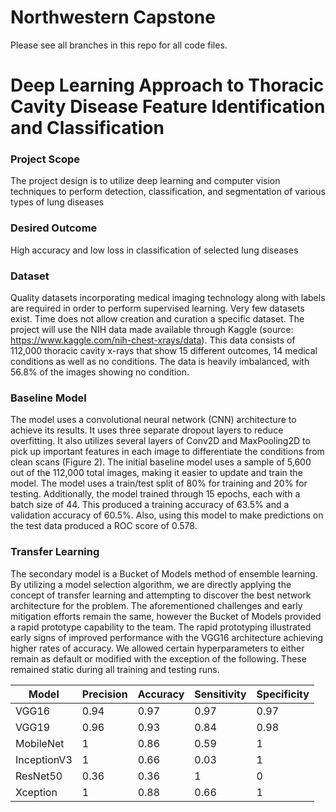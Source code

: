 # Northwestern Capstone

Please see all branches in this repo for all code files.

# Deep Learning Approach to Thoracic Cavity Disease Feature Identification and Classification

### Project Scope

The project design is to utilize deep learning and computer vision techniques to perform detection, classification, and segmentation of various types of lung diseases  

### Desired Outcome

High accuracy and low loss in classification of selected lung diseases

### Dataset

Quality datasets incorporating medical imaging technology along with labels are required in order to perform supervised learning. Very few datasets exist. Time does not allow creation and curation a specific dataset. The project will use the NIH data made available through Kaggle (source: https://www.kaggle.com/nih-chest-xrays/data).  This data consists of 112,000 thoracic cavity x-rays that show 15 different outcomes, 14 medical conditions as well as no conditions.  The data is heavily imbalanced, with 56.8% of the images showing no condition.  

### Baseline Model

The model uses a convolutional neural network (CNN) architecture to achieve its results. It uses three separate dropout layers to reduce overfitting. It also utilizes several layers of Conv2D and MaxPooling2D to pick up important features in each image to differentiate the conditions from clean scans (Figure 2). The initial baseline model uses a sample of 5,600 out of the 112,000 total images, making it easier to update and train the model. The model uses a train/test split of 80% for training and 20% for testing. Additionally, the model trained through 15 epochs, each with a batch size of 44. This produced a training accuracy of 63.5% and a validation accuracy of 60.5%. Also, using this model to make predictions on the test data produced a ROC score of 0.578.

### Transfer Learning

The secondary model is a Bucket of Models method of ensemble learning. By utilizing a model selection algorithm, we are directly applying the concept of transfer learning and attempting to discover the best network architecture for the problem. The aforementioned challenges and early mitigation efforts remain the same, however the Bucket of Models provided a rapid prototype capability to the team. The rapid prototyping illustrated early signs of improved performance with the VGG16 architecture achieving higher rates of accuracy. We allowed certain hyperparameters to either remain as default or modified with the exception of the following. These remained static during all training and testing runs.

Model | Precision | Accuracy | Sensitivity | Specificity
----- | --------- | -------- | ----------- | -----------
VGG16 | 0.94 | 0.97 | 0.97 | 0.97
VGG19 | 0.96 | 0.93 | 0.84 | 0.98
MobileNet | 1 | 0.86 | 0.59 | 1
InceptionV3 | 1 | 0.66 | 0.03 | 1
ResNet50 | 0.36 | 0.36 | 1 | 0
Xception | 1 | 0.88 | 0.66 | 1




  


